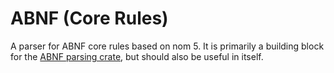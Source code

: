 # ABNF (Core Rules)

A parser for ABNF core rules based on nom 5. It is primarily a building block
for the [ABNF parsing crate](https://crates.io/crates/abnf), but should also be
useful in itself.
